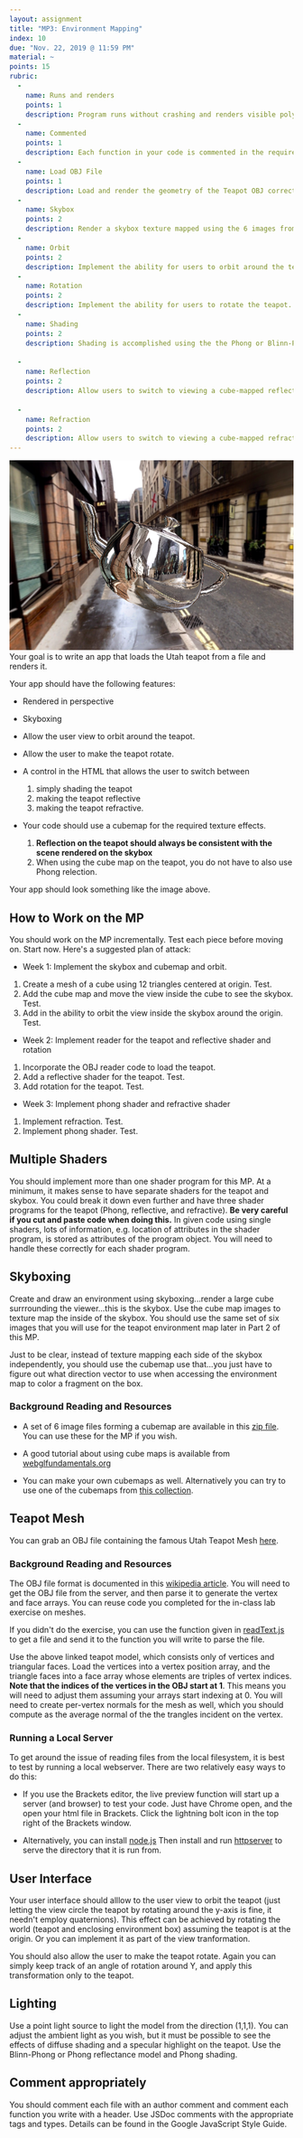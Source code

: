 ```yaml
---
layout: assignment
title: "MP3: Environment Mapping"
index: 10
due: "Nov. 22, 2019 @ 11:59 PM"
material: ~
points: 15
rubric:
  -
    name: Runs and renders
    points: 1
    description: Program runs without crashing and renders visible polygons.
  -
    name: Commented
    points: 1
    description: Each function in your code is commented in the required style.
  - 
    name: Load OBJ File
    points: 1
    description: Load and render the geometry of the Teapot OBJ correctly.
  -
    name: Skybox
    points: 2
    description: Render a skybox texture mapped using the 6 images from the cube map.
  - 
    name: Orbit
    points: 2
    description: Implement the ability for users to orbit around the teapot.
  - 
    name: Rotation
    points: 2
    description: Implement the ability for users to rotate the teapot.     
  - 
    name: Shading
    points: 2
    description: Shading is accomplished using the the Phong or Blinn-Phong model in the fragment shader.
    
  - 
    name: Reflection
    points: 2
    description: Allow users to switch to viewing a cube-mapped reflective teapot.
 
  -
    name: Refraction
    points: 2
    description: Allow users to switch to viewing a cube-mapped refractive (glass) teapot.
---
```


![teapot](/img/teapot.png)  
Your goal is to write an app that loads the Utah teapot from a file and renders it. 

Your app should have the following features:

+ Rendered in perspective
+ Skyboxing
+ Allow the user view to orbit around the teapot.
+ Allow the user to make the teapot rotate.
+ A control in the HTML that allows the user to switch between
  1. simply shading the teapot
  2. making the teapot reflective
  3. making the teapot refractive.

+ Your code should use a cubemap for the required texture effects.
  1. **Reflection on the teapot should always be consistent with the scene rendered on the skybox**
  2. When using the cube map on the teapot, you do not have to also use Phong relection. 

Your app should look something like the image above.

## How to Work on the MP ##

You should work on the MP incrementally. Test each piece before moving on. Start now.
Here's a suggested plan of attack:
+ Week 1: Implement the skybox and cubemap and orbit.
1. Create a mesh of a cube using 12 triangles centered at origin. Test.
2. Add the cube map and move the view inside the cube to see the skybox. Test.
3. Add in the ability to orbit the view inside the skybox around the origin. Test.
+ Week 2: Implement reader for the teapot and reflective shader and rotation
1. Incorporate the OBJ reader code to load the teapot. 
2. Add a reflective shader for the teapot. Test.
3. Add rotation for the teapot. Test.
+ Week 3: Implement phong shader and refractive shader
1. Implement refraction. Test.
2. Implement phong shader. Test.


## Multiple Shaders ##
You should implement more than one shader program for this MP. At a minimum, it makes sense to have separate shaders for the teapot and skybox. You could break it down even further and have three shader programs for the teapot (Phong, reflective, and refractive). **Be very careful if you cut and paste code when doing this.** In given code using single shaders, lots of information, e.g. location of attributes in the shader program, is stored as attributes of the program object. You will need to handle these correctly for each shader program.

## Skyboxing ##
Create and draw an environment using skyboxing...render a large cube surrrounding the viewer...this is the skybox. Use the cube map images to texture map the inside of the skybox. You should use the same set of six images that you will use for the teapot environment map later in Part 2 of this MP. 

Just to be clear, instead of texture mapping each side of the skybox independently, you should use the cubemap  use that...you just have to figure out what direction vector to use when accessing the environment map to color a fragment on the box.

### Background Reading and Resources ###
 + A set of 6 image files forming a cubemap are available in this [zip file](https://github.com/illinois-cs418/illinois-cs418.github.io/raw/master/img/London.zip). You can use these for the MP if you wish.
 
+ A good tutorial about using cube maps is available from [webglfundamentals.org](https://webglfundamentals.org/webgl/lessons/webgl-environment-maps.html) 
 
+ You can make your own cubemaps as well. Alternatively you can try to use one of the cubemaps from [this collection](http://www.humus.name/index.php?page=Textures).

## Teapot Mesh ##
You can grab an OBJ file containing the famous Utah Teapot Mesh [here](https://github.com/illinois-cs418/cs418CourseMaterial/raw/master/Meshes/teapot_0.obj).

### Background Reading and Resources ####

The OBJ file format is documented in this [wikipedia article](https://en.wikipedia.org/wiki/Wavefront_.obj_file).
You will need to get the OBJ file from the server, and then parse it to generate the vertex and face arrays. You can reuse code you completed for the in-class lab exercise on meshes.

If you didn't do the exercise, you can use the function given in [readText.js](https://github.com/illinois-cs418/cs418CourseMaterial/raw/master/CodeExamples/readText.js) to get a file and send it to the function you will write to parse the file.

Use the above linked teapot model, which consists only of vertices and triangular faces. Load the vertices into a vertex position array, and the triangle faces into a face array whose elements are triples of vertex indices. **Note that the indices of the vertices in the OBJ start at 1**. This means you will need to adjust them assuming your arrays start indexing at 0. You will need to create per-vertex normals for the mesh as well, which you should compute as the average normal of the the trangles incident on the vertex.

### Running a Local Server ###
To get around the issue of reading files from the local filesystem, it is best to test by running a local webserver. There are two relatively easy ways to do this:

+ If you use the Brackets editor, the live preview function will start up a server (and browser) to test your code. Just have Chrome open, and the open your html file in Brackets. Click the lightning bolt icon in the top right of the Brackets window.

+ Alternatively, you can install [node.js](https://nodejs.org/en/) Then install and run [httpserver](https://www.npmjs.com/package/httpserver) to serve the directory that it is run from.

## User Interface ##
Your user interface should alllow to the user view to orbit the teapot (just letting the view circle the teapot by rotating around the y-axis is fine, it needn't employ quaternions). This effect can be achieved by rotating the world (teapot and enclosing environment box) assuming the teapot is at the origin. Or you can implement it as part of the view tranformation. 

You should also allow the user to make the teapot rotate. Again you can simply keep track of an angle of rotation around Y, and apply this transformation only to the teapot.

## Lighting ##
Use a point light source to light the model from the direction (1,1,1). You can adjust the ambient light as you wish, but it must be possible to see the effects of diffuse shading and a specular highlight on the teapot. Use the Blinn-Phong or Phong reflectance model and Phong shading.

## Comment appropriately ##

You should comment each file with an author comment and comment each function you write with a header. Use JSDoc comments with the appropriate tags and types.
Details can be found in the Google JavaScript Style Guide. 
